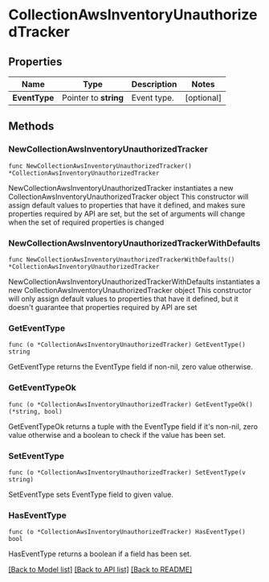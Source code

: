 # CollectionAwsInventoryUnauthorizedTracker

## Properties

Name | Type | Description | Notes
------------ | ------------- | ------------- | -------------
**EventType** | Pointer to **string** | Event type. | [optional] 

## Methods

### NewCollectionAwsInventoryUnauthorizedTracker

`func NewCollectionAwsInventoryUnauthorizedTracker() *CollectionAwsInventoryUnauthorizedTracker`

NewCollectionAwsInventoryUnauthorizedTracker instantiates a new CollectionAwsInventoryUnauthorizedTracker object
This constructor will assign default values to properties that have it defined,
and makes sure properties required by API are set, but the set of arguments
will change when the set of required properties is changed

### NewCollectionAwsInventoryUnauthorizedTrackerWithDefaults

`func NewCollectionAwsInventoryUnauthorizedTrackerWithDefaults() *CollectionAwsInventoryUnauthorizedTracker`

NewCollectionAwsInventoryUnauthorizedTrackerWithDefaults instantiates a new CollectionAwsInventoryUnauthorizedTracker object
This constructor will only assign default values to properties that have it defined,
but it doesn't guarantee that properties required by API are set

### GetEventType

`func (o *CollectionAwsInventoryUnauthorizedTracker) GetEventType() string`

GetEventType returns the EventType field if non-nil, zero value otherwise.

### GetEventTypeOk

`func (o *CollectionAwsInventoryUnauthorizedTracker) GetEventTypeOk() (*string, bool)`

GetEventTypeOk returns a tuple with the EventType field if it's non-nil, zero value otherwise
and a boolean to check if the value has been set.

### SetEventType

`func (o *CollectionAwsInventoryUnauthorizedTracker) SetEventType(v string)`

SetEventType sets EventType field to given value.

### HasEventType

`func (o *CollectionAwsInventoryUnauthorizedTracker) HasEventType() bool`

HasEventType returns a boolean if a field has been set.


[[Back to Model list]](../README.md#documentation-for-models) [[Back to API list]](../README.md#documentation-for-api-endpoints) [[Back to README]](../README.md)


